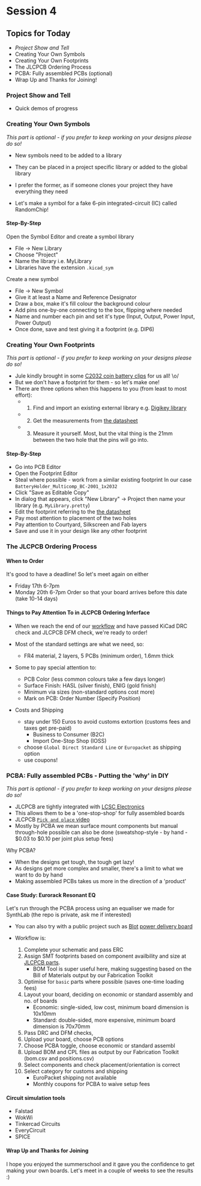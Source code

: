 # Session 4

## Topics for Today

- _Project Show and Tell_
- Creating Your Own Symbols
- Creating Your Own Footprints
- The JLCPCB Ordering Process
- PCBA: Fully assembled PCBs (optional)
- Wrap Up and Thanks for Joining!

### Project Show and Tell

- Quick demos of progress

### Creating Your Own Symbols

_This part is optional - if you prefer to keep working on your designs please do so!_

- New symbols need to be added to a library
- They can be placed in a project specific library or added to the global library
- I prefer the former, as if someone clones your project they have everything they need

- Let's make a symbol for a fake 6-pin integrated-circuit (IC) called RandomChip!

#### Step-By-Step

Open the Symbol Editor and create a symbol library
- File -> New Library
- Choose "Project"
- Name the library i.e. MyLibrary
- Libraries have the extension `.kicad_sym`

Create a new symbol
- File -> New Symbol
- Give it at least a Name and Reference Designator
- Draw a box, make it's fill colour the background colour
- Add pins one-by-one connecting to the box, flipping where needed
- Name and number each pin and set it's type (Input, Output, Power Input, Power Output)
- Once done, save and test giving it a footprint (e.g. DIP6)

### Creating Your Own Footprints

_This part is optional - if you prefer to keep working on your designs please do so!_

- Jule kindly brought in some [C2032 coin battery clips](https://de.aliexpress.com/item/32739802992.html) for us all! \o/
- But we don't have a footprint for them - so let's make one!
- There are three options when this happens to you (from least to most effort):
	- 1. Find and import an existing external library e.g. [Digikey library](https://github.com/Digi-Key/digikey-kicad-library)
	- 2. Get the measurements from [the datasheet](https://ae01.alicdn.com/kf/HTB1pw2IXlfxLuJjy0Fnq6AZbXXaA.jpg?size=64584&height=520&width=923&hash=5e6cf8149ff9b1e77a5ec2acea47be58)
	- 3. Measure it yourself. Most, but the vital thing is the 21mm between the two hole that the pins will go into.

#### Step-By-Step

- Go into PCB Editor
- Open the Footprint Editor
- Steal where possible - work from a similar existing footprint
	In our case `BatteryHolder_Multicomp_BC-2001_1x2032`
- Click "Save as Editable Copy"
- In dialog that appears, click "New Library" -> Project then name your library (e.g. `MyLibrary.pretty`)
- Edit the footprint referring to the [the datasheet](https://ae01.alicdn.com/kf/HTB1pw2IXlfxLuJjy0Fnq6AZbXXaA.jpg?size=64584&height=520&width=923&hash=5e6cf8149ff9b1e77a5ec2acea47be58)
- Pay most attention to placement of the two holes
- Pay attention to Courtyard, Silkscreen and Fab layers
- Save and use it in your design like any other footprint

### The JLCPCB Ordering Process

#### When to Order

It's good to have a deadline! So let's meet again on either
- Friday 17th 6-7pm
- Monday 20th 6-7pm
Order so that your board arrives before this date (take 10-14 days)

#### Things to Pay Attention To in JLCPCB Ordering Inferface 

- When we reach the end of our [workflow](https://github.com/fablabnk/PCB-SummerSchool/blob/main/SESSION2.md#recap-of-workflow) and have passed KiCad DRC check and JLCPCB DFM check, we're ready to order!

- Most of the standard settings are what we need, so:
	- FR4 material, 2 layers, 5 PCBs (minimum order), 1.6mm thick
- Some to pay special attention to:
	- PCB Color (less common colours take a few days longer)
	- Surface Finish: HASL (silver finish), ENIG (gold finish)
	- Minimum via sizes (non-standard options cost more)
	- Mark on PCB: Order Number (Specify Position)

- Costs and Shipping
	- stay under 150 Euros to avoid customs extortion (customs fees and taxes get pre-paid)
		- Business to Consumer (B2C)
		- Import One-Stop Shop (IOSS)
	- choose `Global Direct Standard Line` or `Europacket` as shipping option
	- use coupons!

### PCBA: Fully assembled PCBs - Putting the 'why' in DIY

_This part is optional - if you prefer to keep working on your designs please do so!_

- JLCPCB are tightly integrated with [LCSC Electronics](https://www.lcsc.com/)
- This allows them to be a 'one-stop-shop' for fully assembled boards
- JLCPCB [`Pick and place` video](https://youtu.be/jTBOSob5MLg?si=vIx8LeCPXvVOmfTs)
- Mostly by PCBA we mean surface mount components but manual through-hole possible can also be done (sweatshop-style - by hand - $0.03 to $0.10 per joint plus setup fees)

Why PCBA?
- When the designs get tough, the tough get lazy!
- As designs get more complex and smaller, there's a limit to what we want to do by hand
- Making assembled PCBs takes us more in the direction of a 'product'

#### Case Study: Eurorack Resonant EQ

Let's run through the PCBA process using an equaliser we made for SynthLab (the repo is private, ask me if interested)

- You can also try with a public project such as [Blot](https://blot.hackclub.com/) [power delivery board](https://github.com/hackclub/blot/tree/main/hardware/motor-control-board/circuit/power-delivery)

- Workflow is:
	1. Complete your schematic and pass ERC
	2. Assign SMT footprints based on component availbility and size at [JLCPCB parts](https://jlcpcb.com/parts).
		- BOM Tool is super useful here, making suggesting based on the Bill of Materials output by our Fabrication Toolkit
	3. Optimise for `basic` parts where possible (saves one-time loading fees)
	4. Layout your board, deciding on economic or standard assembly and no. of boards
		- Economic: single-sided, low cost, minimum board dimension is 10x10mm
		- Standard: double-sided, more expensive, minimum board dimension is 70x70mm
	5. Pass DRC and DFM checks,  
	6. Upload your board, choose PCB options
	7. Choose PCBA toggle, choose economic or standard assembl
	8. Upload BOM and CPL files as output by our Fabrication Toolkit (bom.csv and positions.csv)
	9. Select components and check placement/orientation is correct
	10. Select category for customs and shipping
		- EuroPacket shipping not available
		- Monthly coupons for PCBA to waive setup fees

#### Circuit simulation tools

- Falstad
- WokWi
- Tinkercad Circuits
- EveryCircuit
- SPICE

#### Wrap Up and Thanks for Joining

I hope you enjoyed the summerschool and it gave you the confidence to get making your own boards. Let's meet in a couple of weeks to see the results :)